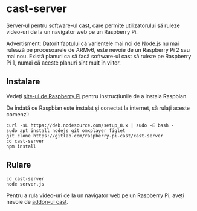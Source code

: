 # cast-server
Server-ul pentru software-ul cast, care permite utilizatorului să ruleze video-uri de la un navigator web pe un Raspberry Pi.

Advertisment: Datorit faptului că varientele mai noi de Node.js nu mai rulează pe procesoarele de ARMv6, este nevoie de un Raspberry Pi 2 sau mai nou. Există planuri ca să facă software-ul cast să ruleze pe Raspberry Pi 1, numai că aceste planuri sînt mult în viitor.

## Instalare
Vedeți [site-ul de Raspberry Pi](https://www.raspberrypi.org/downloads/) pentru instrucțiunile de a instala Raspbian.

De îndată ce Raspbian este instalat și conectat la internet, să rulați aceste comenzi:
```
curl -sL https://deb.nodesource.com/setup_8.x | sudo -E bash -
sudo apt install nodejs git omxplayer figlet
git clone https://gitlab.com/raspberry-pi-cast/cast-server
cd cast-server
npm install
```

## Rulare 
```
cd cast-server
node server.js
```

Pentru a rula video-uri de la un navigator web pe un Raspberry Pi, aveți nevoie de
[addon-ul cast](https://gitlab.com/raspberry-pi-cast/cast-addon-firefox).


